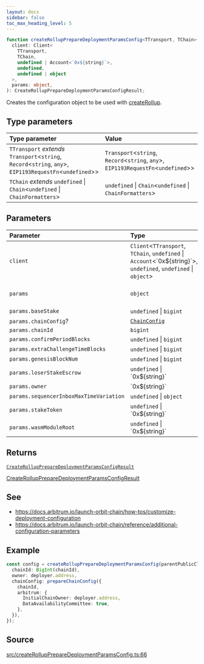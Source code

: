```yaml
---
layout: docs
sidebar: false
toc_max_heading_level: 5
---
```


```ts
function createRollupPrepareDeploymentParamsConfig<TTransport, TChain>(
  client: Client<
    TTransport,
    TChain,
    undefined | Account<`0x${string}`>,
    undefined,
    undefined | object
  >,
  params: object,
): CreateRollupPrepareDeploymentParamsConfigResult;
```

Creates the configuration object to be used with [createRollup](../../createRollup/functions/createRollup.md).

## Type parameters

| Type parameter                                                                                                 | Value                                                                                   |
| :------------------------------------------------------------------------------------------------------------- | :-------------------------------------------------------------------------------------- |
| `TTransport` _extends_ `Transport`\<`string`, `Record`\<`string`, `any`\>, `EIP1193RequestFn`\<`undefined`\>\> | `Transport`\<`string`, `Record`\<`string`, `any`\>, `EIP1193RequestFn`\<`undefined`\>\> |
| `TChain` _extends_ `undefined` \| `Chain`\<`undefined` \| `ChainFormatters`\>                                  | `undefined` \| `Chain`\<`undefined` \| `ChainFormatters`\>                              |

## Parameters

| Parameter                               | Type                                                                                                                    | Description                    |
| :-------------------------------------- | :---------------------------------------------------------------------------------------------------------------------- | :----------------------------- |
| `client`                                | `Client`\<`TTransport`, `TChain`, `undefined` \| `Account`\<\`0x$\{string\}\`\>, `undefined`, `undefined` \| `object`\> | Parent chain client            |
| `params`                                | `object`                                                                                                                | Chain configuration parameters |
| `params.baseStake`                      | `undefined` \| `bigint`                                                                                                 |                                |
| `params.chainConfig`?                   | [`ChainConfig`](../../types/ChainConfig/type-aliases/ChainConfig.md)                                                    |                                |
| `params.chainId`                        | `bigint`                                                                                                                |                                |
| `params.confirmPeriodBlocks`            | `undefined` \| `bigint`                                                                                                 |                                |
| `params.extraChallengeTimeBlocks`       | `undefined` \| `bigint`                                                                                                 |                                |
| `params.genesisBlockNum`                | `undefined` \| `bigint`                                                                                                 |                                |
| `params.loserStakeEscrow`               | `undefined` \| \`0x$\{string\}\`                                                                                        |                                |
| `params.owner`                          | \`0x$\{string\}\`                                                                                                       |                                |
| `params.sequencerInboxMaxTimeVariation` | `undefined` \| `object`                                                                                                 |                                |
| `params.stakeToken`                     | `undefined` \| \`0x$\{string\}\`                                                                                        |                                |
| `params.wasmModuleRoot`                 | `undefined` \| \`0x$\{string\}\`                                                                                        |                                |

## Returns

[`CreateRollupPrepareDeploymentParamsConfigResult`](../type-aliases/CreateRollupPrepareDeploymentParamsConfigResult.md)

[CreateRollupPrepareDeploymentParamsConfigResult](../type-aliases/CreateRollupPrepareDeploymentParamsConfigResult.md)

## See

- https://docs.arbitrum.io/launch-orbit-chain/how-tos/customize-deployment-configuration
- https://docs.arbitrum.io/launch-orbit-chain/reference/additional-configuration-parameters

## Example

```ts
const config = createRollupPrepareDeploymentParamsConfig(parentPublicClient, {
  chainId: BigInt(chainId),
  owner: deployer.address,
  chainConfig: prepareChainConfig({
    chainId,
    arbitrum: {
      InitialChainOwner: deployer.address,
      DataAvailabilityCommittee: true,
    },
  }),
});
```

## Source

[src/createRollupPrepareDeploymentParamsConfig.ts:66](https://github.com/OffchainLabs/arbitrum-orbit-sdk/blob/9d5595a042e42f7d6b9af10a84816c98ea30f330/src/createRollupPrepareDeploymentParamsConfig.ts#L66)
